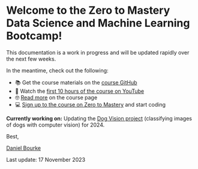 # Welcome to the Zero to Mastery Data Science and Machine Learning Bootcamp!

This documentation is a work in progress and will be updated rapidly over the next few weeks.

In the meantime, check out the following:

* 📚 Get the course materials on the [course GitHub](https://github.com/mrdbourke/zero-to-mastery-ml/)
* 🎥 Watch the [first 10 hours of the course on YouTube](https://youtu.be/r67SfaiYaDI?ref=mrdbourke.com)
* 🤓 [Read more](https://www.mrdbourke.com/mlcourse/?ref=mrdbourke.com) on the course page
* 💻 [Sign up to the course on Zero to Mastery](https://dbourke.link/ZTMmlcourse?ref=mrdbourke.com) and start coding

**Currently working on:** Updating the [Dog Vision project](https://dev.mrdbourke.com/zero-to-mastery-ml/end-to-end-dog-vision-v2/) (classifying images of dogs with computer vision) for 2024.

Best, 

[Daniel Bourke](https://www.mrdbourke.com)

Last update: 17 November 2023
